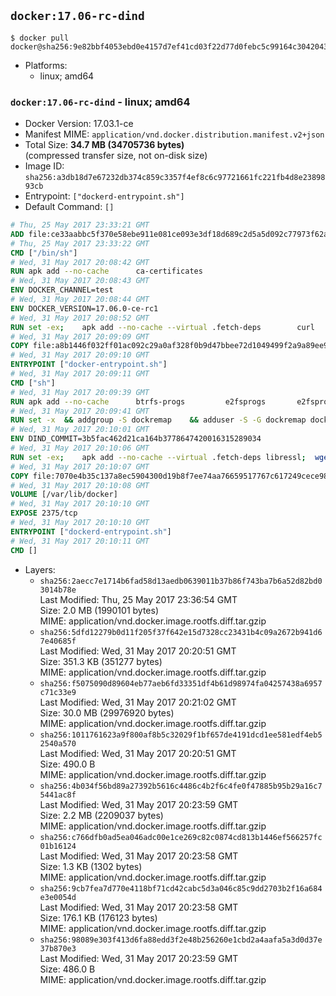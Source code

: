 ## `docker:17.06-rc-dind`

```console
$ docker pull docker@sha256:9e82bbf4053ebd0e4157d7ef41cd03f22d77d0febc5c99164c30420438e8ca61
```

-	Platforms:
	-	linux; amd64

### `docker:17.06-rc-dind` - linux; amd64

-	Docker Version: 17.03.1-ce
-	Manifest MIME: `application/vnd.docker.distribution.manifest.v2+json`
-	Total Size: **34.7 MB (34705736 bytes)**  
	(compressed transfer size, not on-disk size)
-	Image ID: `sha256:a3db18d7e67232db374c859c3357f4ef8c6c97721661fc221fb4d8e2389893cb`
-	Entrypoint: `["dockerd-entrypoint.sh"]`
-	Default Command: `[]`

```dockerfile
# Thu, 25 May 2017 23:33:21 GMT
ADD file:ce33aabbc5f370e58ebe911e081ce093e3df18d689c2d5a5d092c77973f62a54 in / 
# Thu, 25 May 2017 23:33:22 GMT
CMD ["/bin/sh"]
# Wed, 31 May 2017 20:08:42 GMT
RUN apk add --no-cache 		ca-certificates
# Wed, 31 May 2017 20:08:43 GMT
ENV DOCKER_CHANNEL=test
# Wed, 31 May 2017 20:08:44 GMT
ENV DOCKER_VERSION=17.06.0-ce-rc1
# Wed, 31 May 2017 20:08:52 GMT
RUN set -ex; 	apk add --no-cache --virtual .fetch-deps 		curl 		tar 	; 	curl -fL -o docker.tgz "https://download.docker.com/linux/static/${DOCKER_CHANNEL}/x86_64/docker-${DOCKER_VERSION}.tgz"; 	tar --extract 		--file docker.tgz 		--strip-components 1 		--directory /usr/local/bin/ 	; 	rm docker.tgz; 	apk del .fetch-deps; 	dockerd -v; 	docker -v
# Wed, 31 May 2017 20:09:09 GMT
COPY file:a8b1446f032ff01ac092c29a0af328f0b9d47bbee72d1049499f2a9a89ee988a in /usr/local/bin/ 
# Wed, 31 May 2017 20:09:10 GMT
ENTRYPOINT ["docker-entrypoint.sh"]
# Wed, 31 May 2017 20:09:11 GMT
CMD ["sh"]
# Wed, 31 May 2017 20:09:39 GMT
RUN apk add --no-cache 		btrfs-progs 		e2fsprogs 		e2fsprogs-extra 		iptables 		xfsprogs 		xz
# Wed, 31 May 2017 20:09:41 GMT
RUN set -x 	&& addgroup -S dockremap 	&& adduser -S -G dockremap dockremap 	&& echo 'dockremap:165536:65536' >> /etc/subuid 	&& echo 'dockremap:165536:65536' >> /etc/subgid
# Wed, 31 May 2017 20:10:01 GMT
ENV DIND_COMMIT=3b5fac462d21ca164b3778647420016315289034
# Wed, 31 May 2017 20:10:06 GMT
RUN set -ex; 	apk add --no-cache --virtual .fetch-deps libressl; 	wget -O /usr/local/bin/dind "https://raw.githubusercontent.com/docker/docker/${DIND_COMMIT}/hack/dind"; 	chmod +x /usr/local/bin/dind; 	apk del .fetch-deps
# Wed, 31 May 2017 20:10:07 GMT
COPY file:7070e4b35c137a8ec5904300d19b8f7ee74aa76659517767c617249cece98a4a in /usr/local/bin/ 
# Wed, 31 May 2017 20:10:08 GMT
VOLUME [/var/lib/docker]
# Wed, 31 May 2017 20:10:10 GMT
EXPOSE 2375/tcp
# Wed, 31 May 2017 20:10:10 GMT
ENTRYPOINT ["dockerd-entrypoint.sh"]
# Wed, 31 May 2017 20:10:11 GMT
CMD []
```

-	Layers:
	-	`sha256:2aecc7e1714b6fad58d13aedb0639011b37b86f743ba7b6a52d82bd03014b78e`  
		Last Modified: Thu, 25 May 2017 23:36:54 GMT  
		Size: 2.0 MB (1990101 bytes)  
		MIME: application/vnd.docker.image.rootfs.diff.tar.gzip
	-	`sha256:5dfd12279b0d11f205f37f642e15d7328cc23431b4c09a2672b941d67e40685f`  
		Last Modified: Wed, 31 May 2017 20:20:51 GMT  
		Size: 351.3 KB (351277 bytes)  
		MIME: application/vnd.docker.image.rootfs.diff.tar.gzip
	-	`sha256:f5075090d89604eb77aeb6fd33351df4b61d98974fa04257438a6957c71c33e9`  
		Last Modified: Wed, 31 May 2017 20:21:02 GMT  
		Size: 30.0 MB (29976920 bytes)  
		MIME: application/vnd.docker.image.rootfs.diff.tar.gzip
	-	`sha256:1011761623a9f800af8b5c32029f1bf657de4191dcd1ee581edf4eb52540a570`  
		Last Modified: Wed, 31 May 2017 20:20:51 GMT  
		Size: 490.0 B  
		MIME: application/vnd.docker.image.rootfs.diff.tar.gzip
	-	`sha256:4b034f56bd89a27392b5616c4486c4b2f6c4fe0f47885b95b29a16c75441ac8f`  
		Last Modified: Wed, 31 May 2017 20:23:59 GMT  
		Size: 2.2 MB (2209037 bytes)  
		MIME: application/vnd.docker.image.rootfs.diff.tar.gzip
	-	`sha256:c766dfb0ad5ea046adc00e1ce269c82c0874cd813b1446ef566257fc01b16124`  
		Last Modified: Wed, 31 May 2017 20:23:58 GMT  
		Size: 1.3 KB (1302 bytes)  
		MIME: application/vnd.docker.image.rootfs.diff.tar.gzip
	-	`sha256:9cb7fea7d770e4118bf71cd42cabc5d3a046c85c9dd2703b2f16a684e3e0054d`  
		Last Modified: Wed, 31 May 2017 20:23:58 GMT  
		Size: 176.1 KB (176123 bytes)  
		MIME: application/vnd.docker.image.rootfs.diff.tar.gzip
	-	`sha256:98089e303f413d6fa88edd3f2e48b256260e1cbd2a4aafa5a3d0d37e37b870e3`  
		Last Modified: Wed, 31 May 2017 20:23:59 GMT  
		Size: 486.0 B  
		MIME: application/vnd.docker.image.rootfs.diff.tar.gzip

